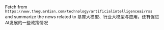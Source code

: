 Fetch from `https://www.theguardian.com/technology/artificialintelligenceai/rss` and summarize the news related to 基座大模型、行业大模型与应用，还有促进AI发展的一些政策情况
